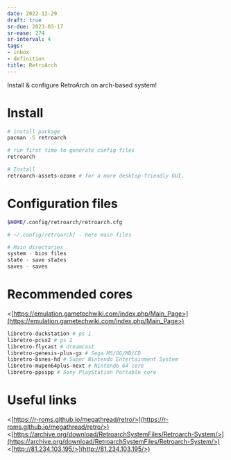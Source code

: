 ```yaml
---
date: 2022-12-29
draft: true
sr-due: 2023-03-17
sr-ease: 274
sr-interval: 4
tags:
- inbox
- definition
title: RetroArch
---
```


Install & configure RetroArch on arch-based system!

# Install

```bash
# install package
pacman -S retroarch

# run first time to generate config files
retroarch

# Install
retroarch-assets-ozone # for a more desktop-friendly GUI.

```


# Configuration files

```bash
$HOME/.config/retroarch/retroarch.cfg

# ~/.config/retroarch/ - here main files

# Main directories
system - bios files
state - save states
saves - saves
```


# Recommended cores

<[https://emulation.gametechwiki.com/index.php/Main_Page>](https://emulation.gametechwiki.com/index.php/Main_Page>)

```bash
libretro-duckstation # ps 1
libretro-pcsx2 # ps 2
libretro-flycast # dreamcast
libretro-genesis-plus-gx # Sega MS/GG/MD/CD
libretro-bsnes-hd # Super Nintendo Entertainment System
libretro-mupen64plus-next # Nintendo 64 core
libretro-ppsspp # Sony PlayStation Portable core
```


# Useful links

<[https://r-roms.github.io/megathread/retro/>](https://r-roms.github.io/megathread/retro/>)
<[https://archive.org/download/RetroarchSystemFiles/Retroarch-System/>](https://archive.org/download/RetroarchSystemFiles/Retroarch-System/>)
<[http://81.234.103.195/>](http://81.234.103.195/>)
